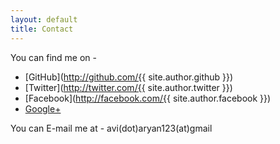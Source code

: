 ```yaml
---
layout: default
title: Contact
---
```


You can find me on -  

* [GitHub](http://github.com/{{ site.author.github }})
* [Twitter](http://twitter.com/{{ site.author.twitter }})
* [Facebook](http://facebook.com/{{ site.author.facebook }})
* [Google+](http://google.com/+AviAryan)

You can E-mail me at - avi(dot)aryan123(at)gmail